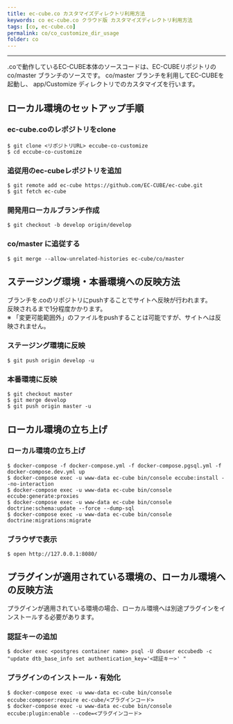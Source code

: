 ```yaml
---
title: ec-cube.co カスタマイズディレクトリ利用方法
keywords: co ec-cube.co クラウド版 カスタマイズディレクトリ利用方法
tags: [co, ec-cube.co]
permalink: co/co_customize_dir_usage
folder: co
---
```



---

.coで動作しているEC-CUBE本体のソースコードは、EC-CUBEリポジトリの co/master ブランチのソースです。 
co/master ブランチを利用してEC-CUBEを起動し、 app/Customize ディレクトリでのカスタマイズを行います。

## ローカル環境のセットアップ手順

### ec-cube.coのレポジトリをclone

```
$ git clone <リポジトリURL> eccube-co-customize
$ cd eccube-co-customize
```

### 追従用のec-cubeレポジトリを追加

```
$ git remote add ec-cube https://github.com/EC-CUBE/ec-cube.git
$ git fetch ec-cube
```

### 開発用ローカルブランチ作成

```
$ git checkout -b develop origin/develop
```

### co/master に追従する

```
$ git merge --allow-unrelated-histories ec-cube/co/master
```

## ステージング環境・本番環境への反映方法

ブランチを.coのリポジトリにpushすることでサイトへ反映が行われます。  
反映されるまで1分程度かかります。  
※ 「変更可能範囲外」のファイルをpushすることは可能ですが、サイトへは反映されません。

### ステージング環境に反映

```
$ git push origin develop -u
```

### 本番環境に反映

```
$ git checkout master
$ git merge develop
$ git push origin master -u
```

## ローカル環境の立ち上げ

### ローカル環境の立ち上げ

```
$ docker-compose -f docker-compose.yml -f docker-compose.pgsql.yml -f docker-compose.dev.yml up
$ docker-compose exec -u www-data ec-cube bin/console eccube:install --no-interaction
$ docker-compose exec -u www-data ec-cube bin/console eccube:generate:proxies
$ docker-compose exec -u www-data ec-cube bin/console doctrine:schema:update --force --dump-sql
$ docker-compose exec -u www-data ec-cube bin/console doctrine:migrations:migrate
```

### ブラウザで表示

```
$ open http://127.0.0.1:8080/
```

## プラグインが適用されている環境の、ローカル環境への反映方法

プラグインが適用されている環境の場合、ローカル環境へは別途プラグインをインストールする必要があります。

### 認証キーの追加

```
$ docker exec <postgres container name> psql -U dbuser eccubedb -c "update dtb_base_info set authentication_key='<認証キー>' "
```

### プラグインのインストール・有効化

```
$ docker-compose exec -u www-data ec-cube bin/console eccube:composer:require ec-cube/<プラグインコード>
$ docker-compose exec -u www-data ec-cube bin/console eccube:plugin:enable --code=<プラグインコード>
```

